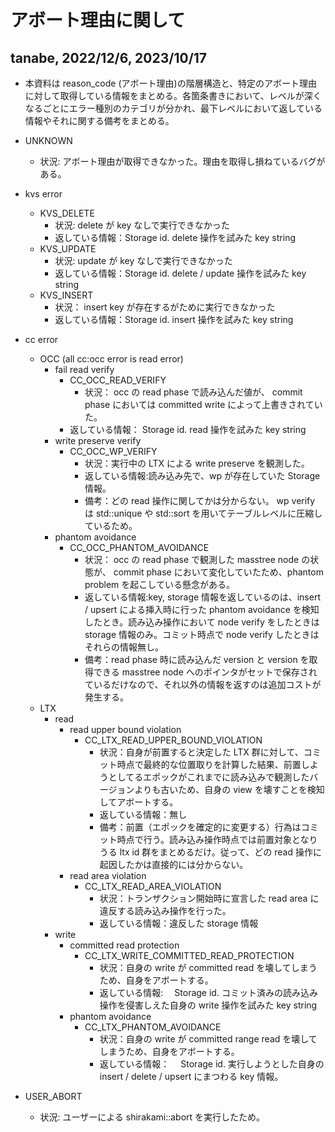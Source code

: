 # アボート理由に関して

## tanabe, 2022/12/6, 2023/10/17

- 本資料は reason_code (アボート理由)の階層構造と、特定のアボート理由に対して取得している情報をまとめる。各箇条書きにおいて、レベルが深くなるごとにエラー種別のカテゴリが分かれ、最下レベルにおいて返している情報やそれに関する備考をまとめる。

- UNKNOWN
  - 状況: アボート理由が取得できなかった。理由を取得し損ねているバグがある。
- kvs error
  - KVS_DELETE
    - 状況: delete が key なしで実行できなかった
    - 返している情報：Storage id. delete 操作を試みた key string
  - KVS_UPDATE
    - 状況: update が key なしで実行できなかった
    - 返している情報：Storage id. delete / update 操作を試みた key string
  - KVS_INSERT
    - 状況： insert key が存在するがために実行できなかった
    - 返している情報：Storage id. insert 操作を試みた key string
- cc error
  - OCC (all cc:occ error is read error)
    - fail read verify
      - CC_OCC_READ_VERIFY
        - 状況： occ の read phase で読み込んだ値が、 commit phase においては committed write によって上書きされていた。
      - 返している情報： Storage id. read 操作を試みた key string
    - write preserve verify
      - CC_OCC_WP_VERIFY
        - 状況：実行中の LTX による write preserve を観測した。
        - 返している情報:読み込み先で、wp が存在していた Storage 情報。
        - 備考：どの read 操作に関してかは分からない。 wp verify は std::unique や std::sort を用いてテーブルレベルに圧縮しているため。
    - phantom avoidance
      - CC_OCC_PHANTOM_AVOIDANCE
        - 状況： occ の read phase で観測した masstree node の状態が、 commit phase において変化していたため、phantom problem を起こしている懸念がある。
        - 返している情報:key, storage 情報を返しているのは、insert / upsert による挿入時に行った phantom avoidance を検知したとき。読み込み操作において node verify をしたときは storage 情報のみ。コミット時点で node verify したときはそれらの情報無し。
        - 備考：read phase 時に読み込んだ version と version を取得できる masstree node へのポインタがセットで保存されているだけなので、それ以外の情報を返すのは追加コストが発生する。
  - LTX
    - read
      - read upper bound violation
        - CC_LTX_READ_UPPER_BOUND_VIOLATION
          - 状況：自身が前置すると決定した LTX 群に対して、コミット時点で最終的な位置取りを計算した結果、前置しようとしてるエポックがこれまでに読み込みで観測したバージョンよりも古いため、自身の view を壊すことを検知してアボートする。
          - 返している情報：無し
          - 備考：前置（エポックを確定的に変更する）行為はコミット時点で行う。読み込み操作時点では前置対象となりうる ltx id 群をまとめるだけ。従って、どの read 操作に起因したかは直接的には分からない。
      - read area violation
        - CC_LTX_READ_AREA_VIOLATION
          - 状況：トランザクション開始時に宣言した read area に違反する読み込み操作を行った。
          - 返している情報：違反した storage 情報
    - write
      - committed read protection
        - CC_LTX_WRITE_COMMITTED_READ_PROTECTION
          - 状況：自身の write が committed read を壊してしまうため、自身をアボートする。
          - 返している情報:　 Storage id. コミット済みの読み込み操作を侵害しえた自身の write 操作を試みた key string
      - phantom avoidance
        - CC_LTX_PHANTOM_AVOIDANCE
          - 状況：自身の write が committed range read を壊してしまうため、自身をアボートする。
          - 返している情報：　 Storage id. 実行しようとした自身の insert / delete / upsert にまつわる key 情報。
- USER_ABORT
  - 状況: ユーザーによる shirakami::abort を実行したため。